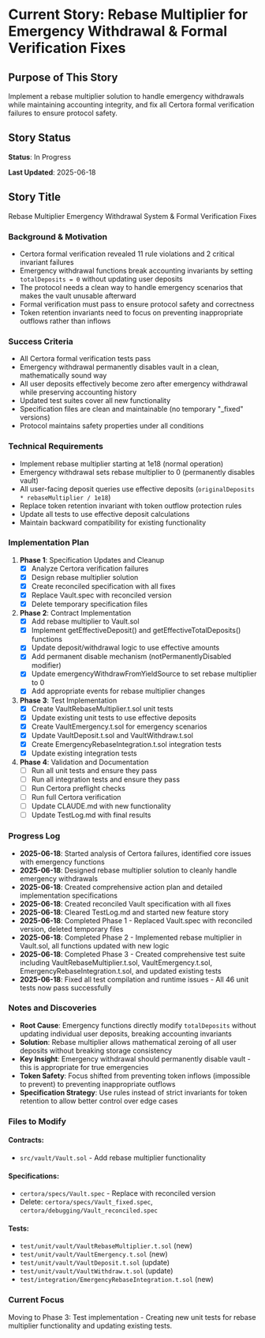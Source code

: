 # Current Story: Rebase Multiplier for Emergency Withdrawal & Formal Verification Fixes

## Purpose of This Story

Implement a rebase multiplier solution to handle emergency withdrawals while maintaining accounting integrity, and fix all Certora formal verification failures to ensure protocol safety.

## Story Status

**Status**: In Progress

**Last Updated**: 2025-06-18

## Story Title
Rebase Multiplier Emergency Withdrawal System & Formal Verification Fixes

### Background & Motivation
- Certora formal verification revealed 11 rule violations and 2 critical invariant failures
- Emergency withdrawal functions break accounting invariants by setting `totalDeposits = 0` without updating user deposits
- The protocol needs a clean way to handle emergency scenarios that makes the vault unusable afterward
- Formal verification must pass to ensure protocol safety and correctness
- Token retention invariants need to focus on preventing inappropriate outflows rather than inflows

### Success Criteria
- All Certora formal verification tests pass
- Emergency withdrawal permanently disables vault in a clean, mathematically sound way
- All user deposits effectively become zero after emergency withdrawal while preserving accounting history
- Updated test suites cover all new functionality
- Specification files are clean and maintainable (no temporary "_fixed" versions)
- Protocol maintains safety properties under all conditions

### Technical Requirements
- Implement rebase multiplier starting at 1e18 (normal operation)
- Emergency withdrawal sets rebase multiplier to 0 (permanently disables vault)
- All user-facing deposit queries use effective deposits (`originalDeposits * rebaseMultiplier / 1e18`)
- Replace token retention invariant with token outflow protection rules
- Update all tests to use effective deposit calculations
- Maintain backward compatibility for existing functionality

### Implementation Plan

1. **Phase 1**: Specification Updates and Cleanup
   - [x] Analyze Certora verification failures
   - [x] Design rebase multiplier solution
   - [x] Create reconciled specification with all fixes
   - [x] Replace Vault.spec with reconciled version
   - [x] Delete temporary specification files

2. **Phase 2**: Contract Implementation
   - [x] Add rebase multiplier to Vault.sol
   - [x] Implement getEffectiveDeposit() and getEffectiveTotalDeposits() functions
   - [x] Update deposit/withdrawal logic to use effective amounts
   - [x] Add permanent disable mechanism (notPermanentlyDisabled modifier)
   - [x] Update emergencyWithdrawFromYieldSource to set rebase multiplier to 0
   - [x] Add appropriate events for rebase multiplier changes

3. **Phase 3**: Test Implementation
   - [x] Create VaultRebaseMultiplier.t.sol unit tests
   - [x] Update existing unit tests to use effective deposits
   - [x] Create VaultEmergency.t.sol for emergency scenarios
   - [x] Update VaultDeposit.t.sol and VaultWithdraw.t.sol
   - [x] Create EmergencyRebaseIntegration.t.sol integration tests
   - [x] Update existing integration tests

4. **Phase 4**: Validation and Documentation
   - [ ] Run all unit tests and ensure they pass
   - [ ] Run all integration tests and ensure they pass
   - [ ] Run Certora preflight checks
   - [ ] Run full Certora verification
   - [ ] Update CLAUDE.md with new functionality
   - [ ] Update TestLog.md with final results

### Progress Log
- **2025-06-18**: Started analysis of Certora failures, identified core issues with emergency functions
- **2025-06-18**: Designed rebase multiplier solution to cleanly handle emergency withdrawals
- **2025-06-18**: Created comprehensive action plan and detailed implementation specifications
- **2025-06-18**: Created reconciled Vault specification with all fixes
- **2025-06-18**: Cleared TestLog.md and started new feature story
- **2025-06-18**: Completed Phase 1 - Replaced Vault.spec with reconciled version, deleted temporary files
- **2025-06-18**: Completed Phase 2 - Implemented rebase multiplier in Vault.sol, all functions updated with new logic
- **2025-06-18**: Completed Phase 3 - Created comprehensive test suite including VaultRebaseMultiplier.t.sol, VaultEmergency.t.sol, EmergencyRebaseIntegration.t.sol, and updated existing tests
- **2025-06-18**: Fixed all test compilation and runtime issues - All 46 unit tests now pass successfully

### Notes and Discoveries
- **Root Cause**: Emergency functions directly modify `totalDeposits` without updating individual user deposits, breaking accounting invariants
- **Solution**: Rebase multiplier allows mathematical zeroing of all user deposits without breaking storage consistency
- **Key Insight**: Emergency withdrawal should permanently disable vault - this is appropriate for true emergencies
- **Token Safety**: Focus shifted from preventing token inflows (impossible to prevent) to preventing inappropriate outflows
- **Specification Strategy**: Use rules instead of strict invariants for token retention to allow better control over edge cases

### Files to Modify

#### Contracts:
- `src/vault/Vault.sol` - Add rebase multiplier functionality

#### Specifications:
- `certora/specs/Vault.spec` - Replace with reconciled version
- Delete: `certora/specs/Vault_fixed.spec`, `certora/debugging/Vault_reconciled.spec`

#### Tests:
- `test/unit/vault/VaultRebaseMultiplier.t.sol` (new)
- `test/unit/vault/VaultEmergency.t.sol` (new)
- `test/unit/vault/VaultDeposit.t.sol` (update)
- `test/unit/vault/VaultWithdraw.t.sol` (update)
- `test/integration/EmergencyRebaseIntegration.t.sol` (new)

### Current Focus
Moving to Phase 3: Test implementation - Creating new unit tests for rebase multiplier functionality and updating existing tests.